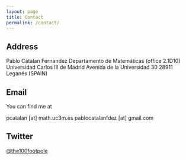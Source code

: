 ```yaml
---
layout: page
title: Contact
permalink: /contact/
---
```


## Address
Pablo Catalan Fernandez
Departamento de Matemáticas (office 2.1D10)
Universidad Carlos III de Madrid
Avenida de la Universidad 30
28911 Leganés (SPAIN)

## Email
You can find me at 

pcatalan [at] math.uc3m.es
pablocatalanfdez [at] gmail.com

## Twitter

[@the100footpole](http://twitter.com/the100footpole)
